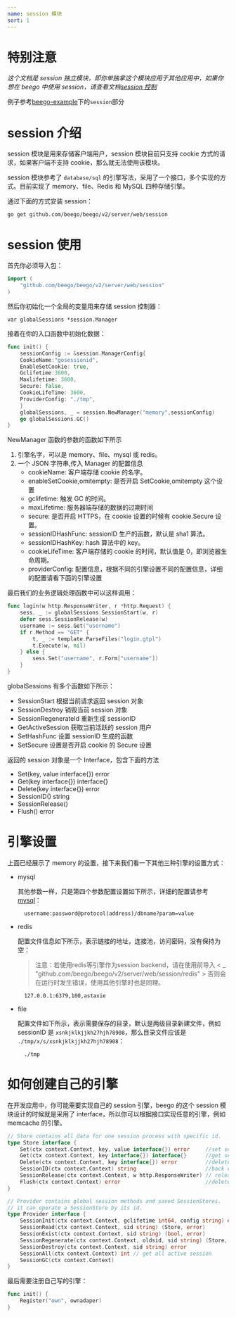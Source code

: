 ```yaml
---
name: session 模块
sort: 1
---
```


# 特别注意

*这个文档是 session 独立模块，即你单独拿这个模块应用于其他应用中，如果你想在 beego 中使用 session，请查看文档[session 控制](/zh-CN/mvc/controller/session.md)*

例子参考[beego-example](https://github.com/beego/beego-example)下的`session`部分

# session 介绍

session 模块是用来存储客户端用户，session 模块目前只支持 cookie 方式的请求，如果客户端不支持 cookie，那么就无法使用该模块。

session 模块参考了 `database/sql` 的引擎写法，采用了一个接口，多个实现的方式。目前实现了 memory、file、Redis 和 MySQL 四种存储引擎。

通过下面的方式安装 session：

	go get github.com/beego/beego/v2/server/web/session

# session 使用

首先你必须导入包：

```go
import (
	"github.com/beego/beego/v2/server/web/session"
)
```

然后你初始化一个全局的变量用来存储 session 控制器：

	var globalSessions *session.Manager

接着在你的入口函数中初始化数据：

```go
func init() {
	sessionConfig := &session.ManagerConfig{
	CookieName:"gosessionid", 
	EnableSetCookie: true, 
	Gclifetime:3600,
	Maxlifetime: 3600, 
	Secure: false,
	CookieLifeTime: 3600,
	ProviderConfig: "./tmp",
	}
	globalSessions, _ = session.NewManager("memory",sessionConfig)
	go globalSessions.GC()
}
```

NewManager 函数的参数的函数如下所示

1. 引擎名字，可以是 memory、file、mysql 或 redis。
2. 一个 JSON 字符串,传入 Manager 的配置信息
	* cookieName: 客户端存储 cookie 的名字。
	* enableSetCookie,omitempty: 是否开启 SetCookie,omitempty 这个设置
	* gclifetime: 触发 GC 的时间。
	* maxLifetime: 服务器端存储的数据的过期时间
	* secure: 是否开启 HTTPS，在 cookie 设置的时候有 cookie.Secure 设置。
	* sessionIDHashFunc: sessionID 生产的函数，默认是 sha1 算法。
	* sessionIDHashKey: hash 算法中的 key。
	* cookieLifeTime: 客户端存储的 cookie 的时间，默认值是 0，即浏览器生命周期。
	* providerConfig: 配置信息，根据不同的引擎设置不同的配置信息，详细的配置请看下面的引擎设置

最后我们的业务逻辑处理函数中可以这样调用：

```go
func login(w http.ResponseWriter, r *http.Request) {
	sess, _ := globalSessions.SessionStart(w, r)
	defer sess.SessionRelease(w)
	username := sess.Get("username")
	if r.Method == "GET" {
		t, _ := template.ParseFiles("login.gtpl")
		t.Execute(w, nil)
	} else {
		sess.Set("username", r.Form["username"])
	}
}
```

globalSessions 有多个函数如下所示：

- SessionStart 根据当前请求返回 session 对象
- SessionDestroy 销毁当前 session 对象
- SessionRegenerateId 重新生成 sessionID
- GetActiveSession 获取当前活跃的 session 用户
- SetHashFunc 设置 sessionID 生成的函数
- SetSecure 设置是否开启 cookie 的 Secure 设置

返回的 session 对象是一个 Interface，包含下面的方法

* Set(key, value interface{}) error
* Get(key interface{}) interface{}
* Delete(key interface{}) error
* SessionID() string
* SessionRelease()
* Flush() error

# 引擎设置

上面已经展示了 memory 的设置，接下来我们看一下其他三种引擎的设置方式：

- mysql

	其他参数一样，只是第四个参数配置设置如下所示，详细的配置请参考 [mysql](https://github.com/go-sql-driver/mysql#dsn-data-source-name)：

		username:password@protocol(address)/dbname?param=value

- redis

	配置文件信息如下所示，表示链接的地址，连接池，访问密码，没有保持为空：
	> 注意：若使用redis等引擎作为session backend，请在使用前导入 < _ "github.com/beego/beego/v2/server/web/session/redis" >
	        否则会在运行时发生错误，使用其他引擎时也是同理。
	        
		127.0.0.1:6379,100,astaxie

- file

	配置文件如下所示，表示需要保存的目录，默认是两级目录新建文件，例如 sessionID 是 `xsnkjklkjjkh27hjh78908`，那么目录文件应该是 `./tmp/x/s/xsnkjklkjjkh27hjh78908`：

		./tmp

# 如何创建自己的引擎

在开发应用中，你可能需要实现自己的 session 引擎，beego 的这个 session 模块设计的时候就是采用了 interface，所以你可以根据接口实现任意的引擎，例如 memcache 的引擎。

```go
// Store contains all data for one session process with specific id.
type Store interface {
	Set(ctx context.Context, key, value interface{}) error     //set session value
	Get(ctx context.Context, key interface{}) interface{}      //get session value
	Delete(ctx context.Context, key interface{}) error         //delete session value
	SessionID(ctx context.Context) string                      //back current sessionID
	SessionRelease(ctx context.Context, w http.ResponseWriter) // release the resource & save data to provider & return the data
	Flush(ctx context.Context) error                           //delete all data
}

// Provider contains global session methods and saved SessionStores.
// it can operate a SessionStore by its id.
type Provider interface {
	SessionInit(ctx context.Context, gclifetime int64, config string) error
	SessionRead(ctx context.Context, sid string) (Store, error)
	SessionExist(ctx context.Context, sid string) (bool, error)
	SessionRegenerate(ctx context.Context, oldsid, sid string) (Store, error)
	SessionDestroy(ctx context.Context, sid string) error
	SessionAll(ctx context.Context) int // get all active session
	SessionGC(ctx context.Context)
}
```

最后需要注册自己写的引擎：

```go
func init() {
	Register("own", ownadaper)
}
```
